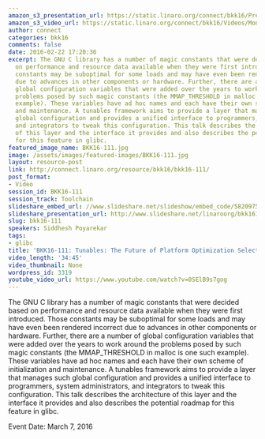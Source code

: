 ```yaml
---
amazon_s3_presentation_url: https://static.linaro.org/connect/bkk16/Presentations/Monday/BKK16-111.pdf
amazon_s3_video_url: https://static.linaro.org/connect/bkk16/Videos/Monday/BKK16-111%20Tuneable%20-%20The%20Future%20of%20Platform%20Optimisation%20Selection%20in%20glibc.mp4
author: connect
categories: bkk16
comments: false
date: 2016-02-22 17:20:36
excerpt: The GNU C library has a number of magic constants that were decided based
  on performance and resource data available when they were first introduced. Those
  constants may be suboptimal for some loads and may have even been rendered incorrect
  due to advances in other components or hardware. Further, there are a number of
  global configuration variables that were added over the years to work around the
  problems posed by such magic constants (the MMAP_THRESHOLD in malloc is one such
  example). These variables have ad hoc names and each have their own scheme of initialization
  and maintenance. A tunables framework aims to provide a layer that manages such
  global configuration and provides a unified interface to programmers, system administrators,
  and integrators to tweak this configuration. This talk describes the architecture
  of this layer and the interface it provides and also describes the potential roadmap
  for this feature in glibc.
featured_image_name: BKK16-111.jpg
image: /assets/images/featured-images/BKK16-111.jpg
layout: resource-post
link: http://connect.linaro.org/resource/bkk16/bkk16-111/
post_format:
- Video
session_id: BKK16-111
session_track: Toolchain
slideshare_embed_url: //www.slideshare.net/slideshow/embed_code/58209754
slideshare_presentation_url: http://www.slideshare.net/linaroorg/bkk16111-tunables-the-future-of-platform-optimization-selection-in-glibc
slug: bkk16-111
speakers: Siddhesh Poyarekar
tags:
- glibc
title: 'BKK16-111: Tunables: The Future of Platform Optimization Selection in glibc'
video_length: '34:45'
video_thumbnail: None
wordpress_id: 3319
youtube_video_url: https://www.youtube.com/watch?v=0SElB9s7gog
---
```


The GNU C library has a number of magic constants that were decided based on performance and resource data available when they were first introduced. Those constants may be suboptimal for some loads and may have even been rendered incorrect due to advances in other components or hardware. Further, there are a number of global configuration variables that were added over the years to work around the problems posed by such magic constants (the MMAP_THRESHOLD in malloc is one such example). These variables have ad hoc names and each have their own scheme of initialization and maintenance. A tunables framework aims to provide a layer that manages such global configuration and provides a unified interface to programmers, system administrators, and integrators to tweak this configuration. This talk describes the architecture of this layer and the interface it provides and also describes the potential roadmap for this feature in glibc.

Event Date: March 7, 2016